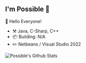## I'm Possible :wave:

🎊 Hello Everyone!

- :hammer_and_pick: Java, C-Sharp, C++
- :package: Building: N/A
- :pencil2: Netbeans / Visual Studio 2022

![Possible's Github Stats](https://github-readme-stats.vercel.app/api?username=Possbl&theme=gruvbox&show_icons=true)
